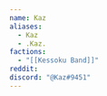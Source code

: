 ```yaml
---
name: Kaz
aliases:
  - Kaz
  - .Kaz.
factions:
  - "[[Kessoku Band]]"
reddit: 
discord: "@Kaz#9451"
---
```

